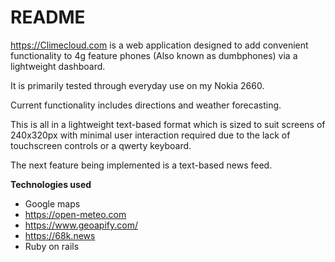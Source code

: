 # README

<https://Climecloud.com> is a web application designed to add convenient functionality to 4g feature phones (Also known as dumbphones) via a lightweight dashboard.

It is primarily tested through everyday use on my Nokia 2660.

Current functionality includes directions and weather forecasting.

This is all in a lightweight text-based format which is  sized to suit screens of 240x320px with minimal user interaction required due to the lack of touchscreen controls or a qwerty keyboard.

The next feature being implemented is a text-based news feed.

**Technologies used**

- Google maps
- <https://open-meteo.com>
- <https://www.geoapify.com/>
- <https://68k.news>
- Ruby on rails
